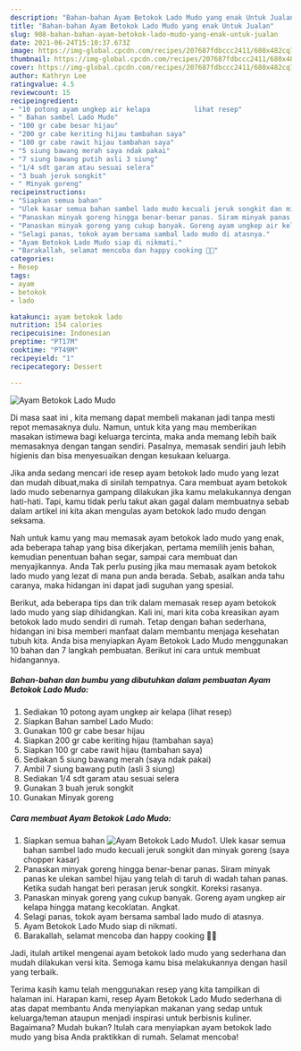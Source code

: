 ```yaml
---
description: "Bahan-bahan Ayam Betokok Lado Mudo yang enak Untuk Jualan"
title: "Bahan-bahan Ayam Betokok Lado Mudo yang enak Untuk Jualan"
slug: 908-bahan-bahan-ayam-betokok-lado-mudo-yang-enak-untuk-jualan
date: 2021-06-24T15:10:37.673Z
image: https://img-global.cpcdn.com/recipes/207687fdbccc2411/680x482cq70/ayam-betokok-lado-mudo-foto-resep-utama.jpg
thumbnail: https://img-global.cpcdn.com/recipes/207687fdbccc2411/680x482cq70/ayam-betokok-lado-mudo-foto-resep-utama.jpg
cover: https://img-global.cpcdn.com/recipes/207687fdbccc2411/680x482cq70/ayam-betokok-lado-mudo-foto-resep-utama.jpg
author: Kathryn Lee
ratingvalue: 4.5
reviewcount: 15
recipeingredient:
- "10 potong ayam ungkep air kelapa           lihat resep"
- " Bahan sambel Lado Mudo"
- "100 gr cabe besar hijau"
- "200 gr cabe keriting hijau tambahan saya"
- "100 gr cabe rawit hijau tambahan saya"
- "5 siung bawang merah saya ndak pakai"
- "7 siung bawang putih asli 3 siung"
- "1/4 sdt garam atau sesuai selera"
- "3 buah jeruk songkit"
- " Minyak goreng"
recipeinstructions:
- "Siapkan semua bahan"
- "Ulek kasar semua bahan sambel lado mudo kecuali jeruk songkit dan minyak goreng (saya chopper kasar)"
- "Panaskan minyak goreng hingga benar-benar panas. Siram minyak panas ke ulekan sambel hijau yang telah di taruh di wadah tahan panas. Ketika sudah hangat beri perasan jeruk songkit. Koreksi rasanya."
- "Panaskan minyak goreng yang cukup banyak. Goreng ayam ungkep air kelapa hingga matang kecoklatan. Angkat."
- "Selagi panas, tokok ayam bersama sambal lado mudo di atasnya."
- "Ayam Betokok Lado Mudo siap di nikmati."
- "Barakallah, selamat mencoba dan happy cooking 🤗😘"
categories:
- Resep
tags:
- ayam
- betokok
- lado

katakunci: ayam betokok lado 
nutrition: 154 calories
recipecuisine: Indonesian
preptime: "PT17M"
cooktime: "PT49M"
recipeyield: "1"
recipecategory: Dessert

---
```



![Ayam Betokok Lado Mudo](https://img-global.cpcdn.com/recipes/207687fdbccc2411/680x482cq70/ayam-betokok-lado-mudo-foto-resep-utama.jpg)

Di masa  saat ini , kita memang dapat membeli makanan jadi tanpa mesti repot memasaknya dulu. Namun, untuk kita yang mau memberikan masakan istimewa bagi keluarga tercinta, maka anda memang lebih baik memasaknya dengan tangan sendiri. Pasalnya, memasak sendiri jauh lebih higienis dan bisa menyesuaikan dengan kesukaan keluarga.

Jika anda sedang mencari ide resep ayam betokok lado mudo yang lezat dan mudah dibuat,maka di sinilah tempatnya. Cara membuat ayam betokok lado mudo  sebenarnya gampang dilakukan jika kamu melakukannya dengan hati-hati. Tapi, kamu tidak perlu takut akan gagal dalam membuatnya 
sebab dalam artikel ini kita akan mengulas ayam betokok lado mudo dengan seksama.  



Nah untuk kamu yang mau memasak ayam betokok lado mudo yang enak, ada beberapa tahap yang bisa dikerjakan, pertama memilih jenis bahan, kemudian penentuan bahan segar, sampai cara membuat dan menyajikannya. Anda Tak perlu pusing jika mau memasak ayam betokok lado mudo yang lezat di mana pun anda berada. Sebab, asalkan anda  tahu caranya, maka hidangan ini dapat jadi suguhan yang spesial.

Berikut, ada beberapa tips dan trik dalam memasak resep ayam betokok lado mudo yang siap dihidangkan. Kali ini, mari kita coba kreasikan ayam betokok lado mudo sendiri di rumah. Tetap dengan bahan sederhana, hidangan ini bisa memberi manfaat dalam membantu menjaga kesehatan tubuh kita. Anda bisa menyiapkan Ayam Betokok Lado Mudo menggunakan 10 bahan dan 7 langkah pembuatan. Berikut ini cara untuk membuat hidangannya.

<!--inarticleads1-->

##### Bahan-bahan dan bumbu yang dibutuhkan dalam pembuatan Ayam Betokok Lado Mudo:

1. Sediakan 10 potong ayam ungkep air kelapa           (lihat resep)
1. Siapkan  Bahan sambel Lado Mudo:
1. Gunakan 100 gr cabe besar hijau
1. Siapkan 200 gr cabe keriting hijau (tambahan saya)
1. Siapkan 100 gr cabe rawit hijau (tambahan saya)
1. Sediakan 5 siung bawang merah (saya ndak pakai)
1. Ambil 7 siung bawang putih (asli 3 siung)
1. Sediakan 1/4 sdt garam atau sesuai selera
1. Gunakan 3 buah jeruk songkit
1. Gunakan  Minyak goreng




<!--inarticleads2-->

##### Cara membuat Ayam Betokok Lado Mudo:

1. Siapkan semua bahan
<img src="https://img-global.cpcdn.com/steps/b415bdf8bbaae540/160x128cq70/ayam-betokok-lado-mudo-langkah-memasak-1-foto.jpg" alt="Ayam Betokok Lado Mudo">1. Ulek kasar semua bahan sambel lado mudo kecuali jeruk songkit dan minyak goreng (saya chopper kasar)
1. Panaskan minyak goreng hingga benar-benar panas. Siram minyak panas ke ulekan sambel hijau yang telah di taruh di wadah tahan panas. Ketika sudah hangat beri perasan jeruk songkit. Koreksi rasanya.
1. Panaskan minyak goreng yang cukup banyak. Goreng ayam ungkep air kelapa hingga matang kecoklatan. Angkat.
1. Selagi panas, tokok ayam bersama sambal lado mudo di atasnya.
1. Ayam Betokok Lado Mudo siap di nikmati.
1. Barakallah, selamat mencoba dan happy cooking 🤗😘




Jadi, itulah artikel mengenai  ayam betokok lado mudo  yang sederhana dan mudah dilakukan versi kita. Semoga kamu bisa melakukannya dengan hasil yang terbaik. 

Terima kasih kamu telah menggunakan resep yang kita tampilkan di halaman ini. Harapan kami, resep  Ayam Betokok Lado Mudo sederhana di atas dapat membantu Anda menyiapkan makanan yang sedap untuk keluarga/teman ataupun menjadi inspirasi untuk berbisnis kuliner. Bagaimana? Mudah bukan? Itulah cara menyiapkan ayam betokok lado mudo yang bisa Anda praktikkan di rumah. Selamat mencoba!

